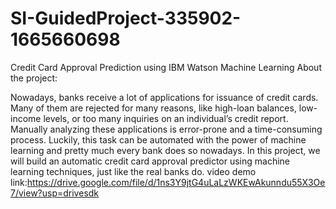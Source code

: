 # SI-GuidedProject-335902-1665660698
Credit Card Approval Prediction using IBM Watson Machine Learning
About the project:

Nowadays, banks receive a lot of applications for issuance of credit cards. Many of them are rejected for many reasons, like high-loan balances, low-income levels, or too many inquiries on an individual’s credit report. Manually analyzing these applications is error-prone and a time-consuming process. Luckily, this task can be automated with the power of machine learning and pretty much every bank does so nowadays. In this project, we will build an automatic credit card approval predictor using machine learning techniques, just like the real banks do.
video demo link:https://drive.google.com/file/d/1ns3Y9jtG4uLaLzWKEwAkunndu55X3Oe7/view?usp=drivesdk
